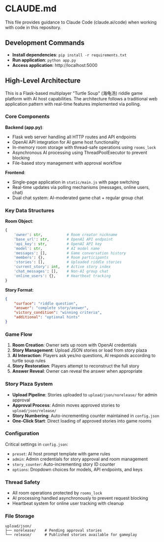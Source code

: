 # CLAUDE.md

This file provides guidance to Claude Code (claude.ai/code) when working with code in this repository.

## Development Commands

- **Install dependencies**: `pip install -r requirements.txt`
- **Run application**: `python app.py`
- **Access application**: http://localhost:5000

## High-Level Architecture

This is a Flask-based multiplayer "Turtle Soup" (海龟汤) riddle game platform with AI host capabilities. The architecture follows a traditional web application pattern with real-time features implemented via polling.

### Core Components

**Backend (app.py)**:
- Flask web server handling all HTTP routes and API endpoints
- OpenAI API integration for AI game host functionality 
- In-memory room storage with thread-safe operations using `rooms_lock`
- Asynchronous AI processing using ThreadPoolExecutor to prevent blocking
- File-based story management with approval workflow

**Frontend**:
- Single-page application in `static/main.js` with page switching
- Real-time updates via polling mechanisms (messages, online users, chat)
- Dual chat system: AI-moderated game chat + regular group chat

### Key Data Structures

**Room Object**:
```python
{
    'owner': str,           # Room creator nickname
    'base_url': str,        # OpenAI API endpoint
    'api_key': str,         # OpenAI API key
    'model': str,           # AI model name
    'messages': [],         # Game conversation history
    'members': {},          # Room participants
    'stories': [],          # Uploaded riddle stories
    'current_story': int,   # Active story index
    'chat_messages': [],    # Non-AI group chat
    'online_users': {},     # Heartbeat tracking
}
```

**Story Format**:
```json
{
    "surface": "riddle question",
    "answer": "complete story/answer", 
    "victory_condition": "winning criteria",
    "additional": "optional hints"
}
```

### Game Flow

1. **Room Creation**: Owner sets up room with OpenAI credentials
2. **Story Management**: Upload JSON stories or load from story plaza
3. **AI Interaction**: Players ask yes/no questions, AI responds according to turtle soup rules
4. **Story Restoration**: Players attempt to reconstruct the full story
5. **Answer Reveal**: Owner can reveal the answer when appropriate

### Story Plaza System

- **Upload Pipeline**: Stories uploaded to `upload/json/norelease/` for admin approval
- **Approval Process**: Admin moves approved stories to `upload/json/release/`
- **Story Numbering**: Auto-incrementing counter maintained in `config.json`
- **One-Click Start**: Direct loading of approved stories into game rooms

### Configuration

Critical settings in `config.json`:
- `preset`: AI host prompt template with game rules
- `admin`: Admin credentials for story approval and room management
- `story_counter`: Auto-incrementing story ID counter
- `options`: Dropdown choices for models, API endpoints, and keys

### Thread Safety

- All room operations protected by `rooms_lock`
- AI processing handled asynchronously to prevent request blocking
- Heartbeat system for online user tracking with cleanup

### File Storage

```
upload/json/
├── norelease/    # Pending approval stories
└── release/      # Published stories available for gameplay
```